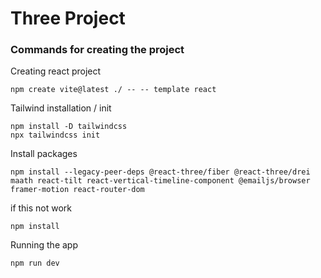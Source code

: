 # Three Project

### Commands for creating the project

Creating react project

```
npm create vite@latest ./ -- -- template react
```

Tailwind installation / init

```
npm install -D tailwindcss
npx tailwindcss init
```

Install packages

```
npm install --legacy-peer-deps @react-three/fiber @react-three/drei maath react-tilt react-vertical-timeline-component @emailjs/browser framer-motion react-router-dom
```

if this not work

```
npm install
```

Running the app

```
npm run dev
```
